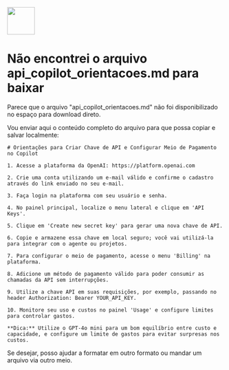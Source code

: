 <img src="https://r2cdn.perplexity.ai/pplx-full-logo-primary-dark%402x.png" style="height:64px;margin-right:32px"/>

# Não encontrei o arquivo api_copilot_orientacoes.md para baixar

Parece que o arquivo "api_copilot_orientacoes.md" não foi disponibilizado no espaço para download direto.

Vou enviar aqui o conteúdo completo do arquivo para que possa copiar e salvar localmente:

```
# Orientações para Criar Chave de API e Configurar Meio de Pagamento no Copilot

1. Acesse a plataforma da OpenAI: https://platform.openai.com

2. Crie uma conta utilizando um e-mail válido e confirme o cadastro através do link enviado no seu e-mail.

3. Faça login na plataforma com seu usuário e senha.

4. No painel principal, localize o menu lateral e clique em 'API Keys'.

5. Clique em 'Create new secret key' para gerar uma nova chave de API.

6. Copie e armazene essa chave em local seguro; você vai utilizá-la para integrar com o agente ou projetos.

7. Para configurar o meio de pagamento, acesse o menu 'Billing' na plataforma.

8. Adicione um método de pagamento válido para poder consumir as chamadas da API sem interrupções.

9. Utilize a chave API em suas requisições, por exemplo, passando no header Authorization: Bearer YOUR_API_KEY.

10. Monitore seu uso e custos no painel 'Usage' e configure limites para controlar gastos.

**Dica:** Utilize o GPT-4o mini para um bom equilíbrio entre custo e capacidade, e configure um limite de gastos para evitar surpresas nos custos.
```

Se desejar, posso ajudar a formatar em outro formato ou mandar um arquivo via outro meio.

